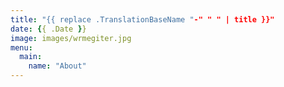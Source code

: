 ```yaml
---
title: "{{ replace .TranslationBaseName "-" " " | title }}"
date: {{ .Date }}
image: images/wrmegiter.jpg
menu:
  main:
    name: "About"
---
```

